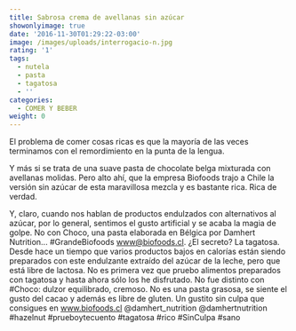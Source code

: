 ```yaml
---
title: Sabrosa crema de avellanas sin azúcar
showonlyimage: true
date: '2016-11-30T01:29:22-03:00'
image: /images/uploads/interrogacio-n.jpg
rating: '1'
tags:
  - nutela
  - pasta
  - tagatosa
  - ''
categories:
  - COMER Y BEBER
weight: 0
---
```

El problema de comer cosas ricas es que la mayoría de las veces terminamos con el remordimiento en la punta de la lengua. 

<!--more-->

Y más si se trata de una suave pasta de chocolate belga mixturada con avellanas molidas. Pero alto ahí, que la empresa Biofoods trajo a Chile la versión sin azúcar de esta maravillosa mezcla y es bastante rica. Rica de verdad.



Y, claro, cuando nos hablan de productos endulzados con alternativos al azúcar, por lo general, sentimos el gusto artificial y se acaba la magia de golpe. No con Choco, una pasta elaborada en Bélgica por Damhert Nutrition... #GrandeBiofoods www@biofoods.cl. ¿El secreto? La tagatosa. Desde hace un tiempo que varios productos bajos en calorías están siendo preparados con este endulzante extraído del azúcar de la leche, pero que está libre de lactosa. No es primera vez que pruebo alimentos preparados con tagatosa y hasta ahora sólo los he disfrutado. No fue distinto con #Choco: dulzor equilibrado, cremoso. No es una pasta grasosa, se siente el gusto del cacao y además es libre de gluten. Un gustito sin culpa que consigues en www.biofoods.cl @damhert_nutrition @damhertnutrition #hazelnut #prueboytecuento #tagatosa #rico #SinCulpa #sano
